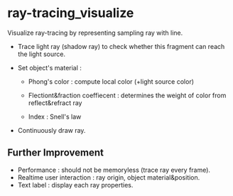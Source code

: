 # ray-tracing_visualize

Visualize ray-tracing by representing sampling ray with line.

- Trace light ray (shadow ray) to check whether this fragment can reach the light source.
- Set object's material : 

    - Phong's color : compute local color (+light source color)
    
    - Flectiont&fraction coeffiecent : determines the weight of color from reflect&refract ray
    
    - Index : Snell's law
- Continuously draw ray.


## Further Improvement
- Performance : should not be memoryless (trace ray every frame).  
- Realtime user interaction : ray origin, object material&position.
- Text label : display each ray properties.
